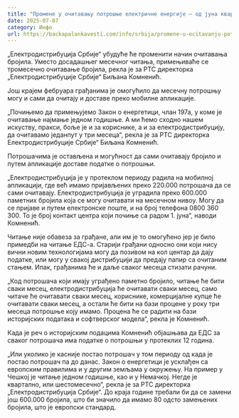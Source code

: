 ```yaml
---
title: "Промене у очитавању потрошње електричне енергије – од јуна квартално читање бројила"
date: 2025-07-07
category: Инфо
url: https://backapalankavesti.com/info/srbija/promene-u-ocitavanju-potrosnje-elektricne-energije-od-juna-kvartalno-citanje-brojila/
---
```


„Електродистрибуција Србије“ убудуће ће променити начин очитавања бројила. Уместо досадашњег месечног читања, примењиваће се тромесечно очитавање бројила, рекла је за РТС директорка „Електродистрибуције Србије“ Биљана Комненић.

Још крајем фебруара грађaнима је омогућило да месечну потрошњу могу и сами да очитају и доставе преко мобилне апликације.

„Почињемо да примењујемо Закон о енергетици, члан 197а, у коме је очитавање најмање једном годишње. А ми ћемо сходно нашем искуству, пракси, боље је и за кориснике, а и за електродистрибуцију, да очитавамо једанпут у три месеца“, рекла је за РТС директорка Електродистрибуције Србије“ Биљана Комненић.

Потрошачима је остављена и могућност да сами очитавају бројило и путем апликације доставе податке о потрошњи.

„Електродистрибуција је у протеклом периоду радила на мобилној апликацији, где већ имамо пријављених преко 220.000 потрошача да се сами очитавају. Електродистрибуција је уградила преко 600.000 паметних бројила која се могу очитавати на месечном нивоу. Могу да се пријаве и путем електронске поште, и на број телефона 0800 360 300. То је број контакт центра који почиње са радом 1. јуна“, наводи Комненић.

Читање није обавеза за грађане, али им је то омогућено јер је било примедби на читање ЕДС-а. Старији грађани односно они који нису вични новим технологијама могу да позивом на кол центар да дају податке, или могу у свакој дистрибуцији да предају папир са очитаним стањем. Ипак, грађанима ће и даље сваког месеца стизати рачуни.

„Код потрошача који имају уграђено паметно бројило, читање ће бити сваки месец, електродистрибуција ће очитавати сваки месец, само читаче ће очитавати сваки месец, кориснике, комерцијалне купце ће очитавати сваки месец, а остали ће бити на бази процене у року три месеца потрошње коју имамо. Процена ће се радити на бази историјских података и софтверског модела“, рекла је Комненић.

Када је реч о историјским подацима Комненић објашњава да ЕДС за сваког потрошача има податке о потрошњи у протеклих 12 година.

„Или уколико је касније постао потрошач у том периоду од када је постао потрошач па до данас. Закон о енергетици је усклађен са европским правилима и у другим земљама у окружењу. На пример у Чешкој је читање једном годишње, као и у Немачкој. Негде је квартално, или шестомесечно“, рекла је за РТС директорка „Електродистрибуција Србије“. До краја године требали би да се замени још 600.000 бројила, што би значило да имамо 80 одсто замењених бројила, што је европски стандард.
